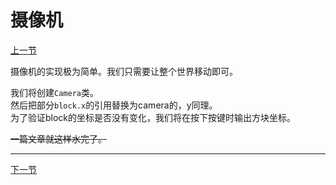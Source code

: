 # 摄像机

[上一节](texture.md)

摄像机的实现极为简单。我们只需要让整个世界移动即可。

我们将创建`Camera`类。  
然后把部分`block.x`的引用替换为camera的，y同理。  
为了验证block的坐标是否没有变化，我们将在按下按键时输出方块坐标。

~~一篇文章就这样水完了。~~

---
[下一节](hud.md)
